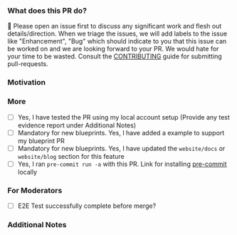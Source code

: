 ### What does this PR do?

🛑 Please open an issue first to discuss any significant work and flesh out details/direction. When we triage the issues, we will add labels to the issue like "Enhancement", "Bug" which should indicate to you that this issue can be worked on and we are looking forward to your PR. We would hate for your time to be wasted.
Consult the [CONTRIBUTING](https://github.com/awslabs/data-on-eks/blob/main/CONTRIBUTING.md#contributing-via-pull-requests) guide for submitting pull-requests.

<!-- A brief description of the change being made with this pull request. -->

### Motivation

<!-- What inspired you to submit this pull request? -->

### More

- [ ] Yes, I have tested the PR using my local account setup (Provide any test evidence report under Additional Notes)
- [ ] Mandatory for new blueprints. Yes, I have added a example to support my blueprint PR
- [ ] Mandatory for new blueprints. Yes, I have updated the `website/docs` or `website/blog` section for this feature
- [ ] Yes, I ran `pre-commit run -a` with this PR. Link for installing [pre-commit](https://pre-commit.com/) locally

### For Moderators

- [ ] E2E Test successfully complete before merge?

### Additional Notes

<!-- Anything else we should know when reviewing? -->
